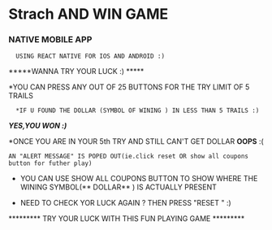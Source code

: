 # Strach AND WIN GAME 

### NATIVE MOBILE APP ###
      USING REACT NATIVE FOR IOS AND ANDROID :)
 *****WANNA TRY YOUR LUCK :) *****
 
   *YOU CAN PRESS ANY OUT OF 25 BUTTONS FOR THE TRY LIMIT OF 5 TRAILS
   
   
      *IF U FOUND THE DOLLAR (SYMBOL OF WINING ) IN LESS THAN 5 TRAILS :)
      
      
  ***YES,YOU WON :)***
   
   
   *ONCE YOU ARE IN YOUR 5th TRY AND STILL CAN'T GET DOLLAR **OOPS** :( 
   
    AN "ALERT MESSAGE" IS POPED OUT(ie.click reset OR show all coupons button for futher play)
    
   * YOU CAN USE SHOW ALL COUPONS BUTTON TO SHOW WHERE THE WINING SYMBOL(** DOLLAR** ) IS ACTUALLY PRESENT
   
   * NEED TO CHECK YOR LUCK AGAIN ?
      THEN PRESS "RESET " :)
      
   *********  TRY YOUR LUCK WITH THIS FUN PLAYING GAME ********* 
      
      
      
      
    
    
   
 
